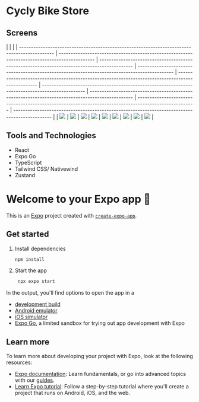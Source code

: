 # Cycly Bike Store

## Screens

|                                                                                              |                                                                                               |
| -------------------------------------------------------------------------------------------- | --------------------------------------------------------------------------------------------- | -------------------------------------------------------------------------------------------- | --------------------------------------------------------------------------------------------- | ------------------------------------------------------------------------------------------------- | ------------------------------------------------------------------------------------------------ | ------------------------------------------------------------------------------------------------ | ------------------------------------------------------------------------------------------------------ | ---------------------------------------------------------------------------------------------- |
| ![](https://res.cloudinary.com/dyap7epew/image/upload/v1733659202/cycly/screenshot/home.jpg) | ![](https://res.cloudinary.com/dyap7epew/image/upload/v1733659202/cycly/screenshot/home2.jpg) | ![](https://res.cloudinary.com/dyap7epew/image/upload/v1733659202/cycly/screenshot/shop.jpg) | ![](https://res.cloudinary.com/dyap7epew/image/upload/v1733659202/cycly/screenshot/shop2.jpg) | ![](https://res.cloudinary.com/dyap7epew/image/upload/v1733659202/cycly/screenshot/cartEmpty.jpg) | ![](https://res.cloudinary.com/dyap7epew/image/upload/v1733659202/cycly/screenshot/cartPage.jpg) | ![](https://res.cloudinary.com/dyap7epew/image/upload/v1733659202/cycly/screenshot/wishlist.jpg) | ![](https://res.cloudinary.com/dyap7epew/image/upload/v1733659202/cycly/screenshot/checkoutScreen.jpg) | ![](https://res.cloudinary.com/dyap7epew/image/upload/v1733659202/cycly/screenshot/footer.jpg) |

## Tools and Technologies

- React
- Expo Go
- TypeScript
- Tailwind CSS/ Nativewind
- Zustand

# Welcome to your Expo app 👋

This is an [Expo](https://expo.dev) project created with [`create-expo-app`](https://www.npmjs.com/package/create-expo-app).

## Get started

1. Install dependencies

   ```bash
   npm install
   ```

2. Start the app

   ```bash
    npx expo start
   ```

In the output, you'll find options to open the app in a

- [development build](https://docs.expo.dev/develop/development-builds/introduction/)
- [Android emulator](https://docs.expo.dev/workflow/android-studio-emulator/)
- [iOS simulator](https://docs.expo.dev/workflow/ios-simulator/)
- [Expo Go](https://expo.dev/go), a limited sandbox for trying out app development with Expo

## Learn more

To learn more about developing your project with Expo, look at the following resources:

- [Expo documentation](https://docs.expo.dev/): Learn fundamentals, or go into advanced topics with our [guides](https://docs.expo.dev/guides).
- [Learn Expo tutorial](https://docs.expo.dev/tutorial/introduction/): Follow a step-by-step tutorial where you'll create a project that runs on Android, iOS, and the web.
